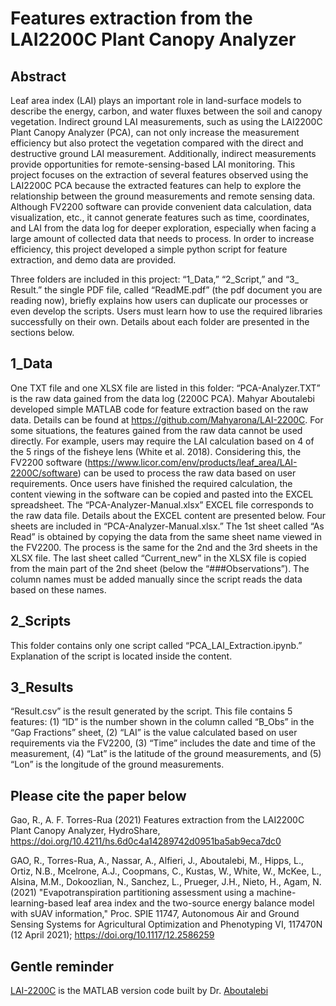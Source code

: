 # Features extraction from the LAI2200C Plant Canopy Analyzer

## Abstract
Leaf area index (LAI) plays an important role in land-surface models to describe the energy, carbon, and water fluxes between the soil and canopy vegetation. Indirect ground LAI measurements, such as using the LAI2200C Plant Canopy Analyzer (PCA), can not only increase the measurement efficiency but also protect the vegetation compared with the direct and destructive ground LAI measurement. Additionally, indirect measurements provide opportunities for remote-sensing-based LAI monitoring. This project focuses on the extraction of several features observed using the LAI2200C PCA because the extracted features can help to explore the relationship between the ground measurements and remote sensing data. Although FV2200 software can provide convenient data calculation, data visualization, etc., it cannot generate features such as time, coordinates, and LAI from the data log for deeper exploration, especially when facing a large amount of collected data that needs to process. In order to increase efficiency, this project developed a simple python script for feature extraction, and demo data are provided.

Three folders are included in this project: “1_Data,” “2_Script,” and “3_ Result.” the single PDF file, called “ReadME.pdf” (the pdf document you are reading now), briefly explains how users can duplicate our processes or even develop the scripts. Users must learn how to use the required libraries successfully on their own. Details about each folder are presented in the sections below.
## 1_Data
One TXT file and one XLSX file are listed in this folder:
“PCA-Analyzer.TXT” is the raw data gained from the data log (2200C PCA). Mahyar Aboutalebi developed simple MATLAB code for feature extraction based on the raw data. Details can be found at https://github.com/Mahyarona/LAI-2200C.
For some situations, the features gained from the raw data cannot be used directly. For example, users may require the LAI calculation based on 4 of the 5 rings of the fisheye lens (White et al. 2018). Considering this, the FV2200 software (https://www.licor.com/env/products/leaf_area/LAI-2200C/software) can be used to process the raw data based on user requirements. Once users have finished the required calculation, the content viewing in the software can be copied and pasted into the EXCEL spreadsheet. The “PCA-Analyzer-Manual.xlsx” EXCEL file corresponds to the raw data file. Details about the EXCEL content are presented below.
Four sheets are included in “PCA-Analyzer-Manual.xlsx.” The 1st sheet called “As Read” is obtained by copying the data from the same sheet name viewed in the FV2200. The process is the same for the 2nd and the 3rd sheets in the XLSX file. The last sheet called “Current_new” in the XLSX file is copied from the main part of the 2nd sheet (below the “###Observations”). The column names must be added manually since the script reads the data based on these names.
## 2_Scripts
This folder contains only one script called “PCA_LAI_Extraction.ipynb.” Explanation of the script is located inside the content.
## 3_Results
“Result.csv” is the result generated by the script. This file contains 5 features: (1) “ID” is the number shown in the column called “B_Obs” in the “Gap Fractions” sheet, (2) “LAI” is the value calculated based on user requirements via the FV2200, (3) “Time” includes the date and time of the measurement, (4) “Lat” is the latitude of the ground measurements, and (5) “Lon” is the longitude of the ground measurements.

## Please cite the paper below
Gao, R., A. F. Torres-Rua (2021) Features extraction from the LAI2200C Plant Canopy Analyzer, HydroShare, https://doi.org/10.4211/hs.6d0c4a14289742d0951ba5ab9eca7dc0<br>

GAO, R., Torres-Rua, A., Nassar, A., Alfieri, J., Aboutalebi, M., Hipps, L., Ortiz, N.B., Mcelrone, A.J., Coopmans, C., Kustas, W., White, W., McKee, L., Alsina, M.M., Dokoozlian, N., Sanchez, L., Prueger, J.H., Nieto, H., Agam, N. (2021) "Evapotranspiration partitioning assessment using a machine-learning-based leaf area index and the two-source energy balance model with sUAV information," Proc. SPIE 11747, Autonomous Air and Ground Sensing Systems for Agricultural Optimization and Phenotyping VI, 117470N (12 April 2021); https://doi.org/10.1117/12.2586259

## Gentle reminder
[LAI-2200C](https://github.com/Mahyarona/LAI-2200C) is the MATLAB version code built by Dr. [Aboutalebi](https://scholar.google.com/citations?user=6mqPhOMAAAAJ&hl=en)

